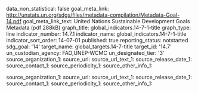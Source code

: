 data_non_statistical: false
goal_meta_link: http://unstats.un.org/sdgs/files/metadata-compilation/Metadata-Goal-14.pdf
goal_meta_link_text: United Nations Sustainable Development Goals Metadata (pdf 288kB)
graph_title: global_indicators.14-7-1-title
graph_type: line
indicator_number: 14.7.1
indicator_name: global_indicators.14-7-1-title
indicator_sort_order: 14-07-01
published: true
reporting_status: notstarted
sdg_goal: '14'
target_name: global_targets.14-7-title
target_id: '14.7'
un_custodian_agency: FAO,UNEP-WCMC
un_designated_tier: '3'
source_organization_1: 
source_url: 
source_url_text_1: 
source_release_date_1: 
source_contact_1: 
source_periodicity_1: 
source_other_info_1: 

source_organization_1: 
source_url: 
source_url_text_1: 
source_release_date_1: 
source_contact_1: 
source_periodicity_1: 
source_other_info_1: 

